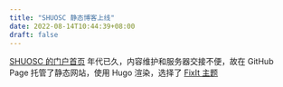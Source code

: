 ```yaml
---
title: "SHUOSC 静态博客上线"
date: 2022-08-14T10:44:39+08:00
draft: false
---
```


[SHUOSC 的门户首页](https://www.shuosc.org/) 年代已久，内容维护和服务器交接不便，故在 GitHub Page 托管了静态网站，使用 Hugo 渲染，选择了 [FixIt 主题](https://github.com/hugo-fixit/FixIt)
